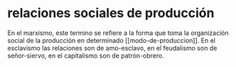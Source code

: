 # relaciones sociales de producción
 En el marxismo, este termino se refiere a la forma que toma la organización social de la producción en determinado [[modo-de-produccion]]. En el esclavismo las relaciones son de amo-esclavo, en el feudalismo son de señor-siervo, en el capitalismo son de patrón-obrero.
 